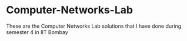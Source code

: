 # Computer-Networks-Lab
These are the Computer Networks Lab solutions that I have done during semester 4 in IIT Bombay
